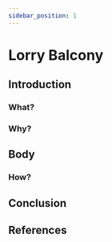 ```yaml
---
sidebar_position: 1
---
```


# Lorry Balcony

## Introduction
### What?

### Why?

## Body
### How?

## Conclusion

## References